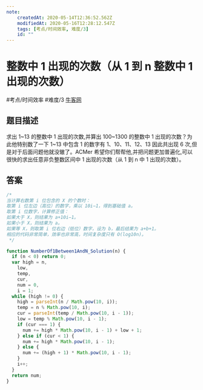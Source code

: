 ```yaml
---
note:
    createdAt: 2020-05-14T12:36:52.562Z
    modifiedAt: 2020-05-16T12:28:12.547Z
    tags: [考点/时间效率, 难度/3]
    id: ""
---
```

# 整数中 1 出现的次数（从 1 到 n 整数中 1 出现的次数）
#考点/时间效率 #难度/3 [牛客网](https://www.nowcoder.com/practice/bd7f978302044eee894445e244c7eee6?tpId=13&tqId=11184&tPage=2&rp=2&ru=/ta/coding-interviews&qru=/ta/coding-interviews/question-ranking)
<!-- @crossnote.comment "id":"a394a6ed-799c-44c9-a76a-8e2f6e23a463" -->  
## 题目描述
求出 1~13 的整数中 1 出现的次数,并算出 100~1300 的整数中 1 出现的次数？为此他特别数了一下 1~13 中包含 1 的数字有 1、10、11、12、13 因此共出现 6 次,但是对于后面问题他就没辙了。ACMer 希望你们帮帮他,并把问题更加普遍化,可以很快的求出任意非负整数区间中 1 出现的次数（从 1 到 n 中 1 出现的次数）。

## 答案

```javascript
/*
当计算右数第 i 位包含的 X 的个数时：
取第 i 位左边（高位）的数字，乘以 10i−1，得到基础值 a。
取第 i 位数字，计算修正值：
如果大于 X，则结果为 a+10i−1。
如果小于 X，则结果为 a。
如果等 X，则取第 i 位右边（低位）数字，设为 b，最后结果为 a+b+1。
相应的代码非常简单，效率也非常高，时间复杂度只有 O(log10n)。
 */

function NumberOf1Between1AndN_Solution(n) {
  if (n < 0) return 0;
  var high = n,
    low,
    temp,
    cur,
    num = 0,
    i = 1;
  while (high != 0) {
    high = parseInt(n / Math.pow(10, i));
    temp = n % Math.pow(10, i);
    cur = parseInt(temp / Math.pow(10, i - 1));
    low = temp % Math.pow(10, i - 1);
    if (cur === 1) {
      num += high * Math.pow(10, i - 1) + low + 1;
    } else if (cur < 1) {
      num += high * Math.pow(10, i - 1);
    } else {
      num += (high + 1) * Math.pow(10, i - 1);
    }
    i++;
  }
  return num;
}
```
